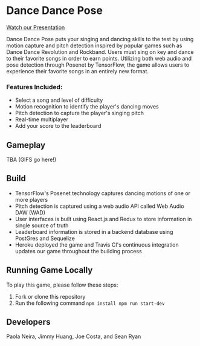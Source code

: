 # Dance Dance Pose

[Watch our Presentation](https://youtu.be/PJRBaXsnw8Y)

Dance Dance Pose puts your singing and dancing skills to the test by using motion capture and pitch detection inspired by popular games such as Dance Dance Revolution and Rockband. Users must sing on key and dance to their favorite songs in order to earn points. Utilizing both web audio and pose detection through Posenet by TensorFlow, the game allows users to experience their favorite songs in an entirely new format.

### Features Included:

- Select a song and level of difficulty
- Motion recognition to identify the player's dancing moves
- Pitch detection to capture the player's singing pitch
- Real-time multiplayer
- Add your score to the leaderboard

## Gameplay
TBA (GIFS go here!)

## Build

- TensorFlow's Posenet technology captures dancing motions of one or more players
- Pitch detection is captured using a web audio API called Web Audio DAW (WAD)
- User interfaces is built using React.js and Redux to store information in single source of truth
- Leaderboard information is stored in a backend database using PostGres and Sequelize
- Heroku deployed the game and Travis CI's continuous integration updates our game throughout the building process

## Running Game Locally

To play this game, please follow these steps:
1. Fork or clone this repository
2. Run the following command `npm install npm run start-dev`

## Developers

Paola Neira, Jimmy Huang, Joe Costa, and Sean Ryan

